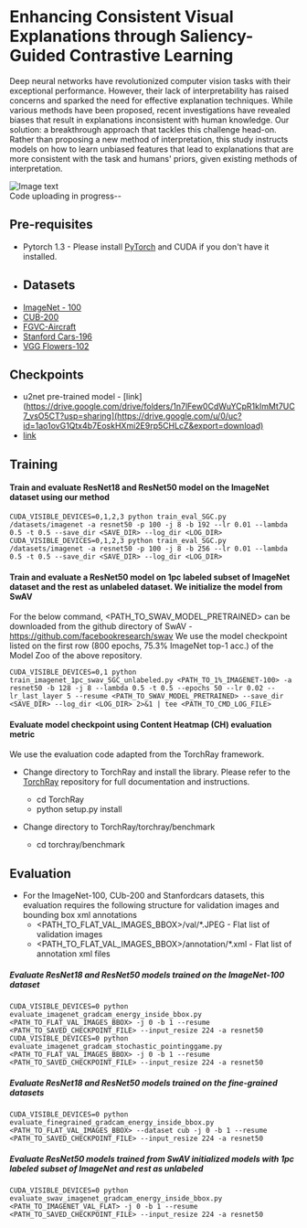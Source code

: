 # Enhancing Consistent Visual Explanations through Saliency-Guided Contrastive Learning
Deep neural networks have revolutionized computer vision tasks with their exceptional performance. However, their lack of interpretability has raised concerns and sparked the need for effective explanation techniques. While various methods have been proposed, recent investigations have revealed biases that result in explanations inconsistent with human knowledge. Our solution: a breakthrough approach that tackles this challenge head-on. Rather than proposing a new method of interpretation, this study instructs models on how to learn unbiased features that lead to explanations that are more consistent with the task and humans' priors, given existing methods of interpretation.

![Image text](https://github.com/DLAIResearch/SGC/misc/teaser_image.jpg)
<br/>
Code uploading in progress--
## Pre-requisites
- Pytorch 1.3 - Please install [PyTorch](https://pytorch.org/get-started/locally/) and CUDA if you don't have it installed.
- ## Datasets
 - [ImageNet - 100](https://www.image-net.org/download.php)
 - [CUB-200](https://vision.cornell.edu/se3/caltech-ucsd-birds-200/)
 - [FGVC-Aircraft](https://www.robots.ox.ac.uk/~vgg/data/fgvc-aircraft/)
 - [Stanford Cars-196](https://ai.stanford.edu/~jkrause/cars/car_dataset.html)
 - [VGG Flowers-102](https://www.robots.ox.ac.uk/~vgg/data/flowers/102/)
## Checkpoints
* u2net  pre-trained model - [link](https://drive.google.com/drive/folders/1n7lFew0CdWuYCpR1kImMt7UC7_vsO5CT?usp=sharing](https://drive.google.com/u/0/uc?id=1ao1ovG1Qtx4b7EoskHXmi2E9rp5CHLcZ&export=download)
* [link](https://github.com/xuebinqin/U-2-Net)
## Training

#### Train and evaluate ResNet18 and ResNet50 model on the ImageNet dataset using our method
```
CUDA_VISIBLE_DEVICES=0,1,2,3 python train_eval_SGC.py /datasets/imagenet -a resnet50 -p 100 -j 8 -b 192 --lr 0.01 --lambda 0.5 -t 0.5 --save_dir <SAVE_DIR> --log_dir <LOG_DIR>
CUDA_VISIBLE_DEVICES=0,1,2,3 python train_eval_SGC.py /datasets/imagenet -a resnet50 -p 100 -j 8 -b 256 --lr 0.01 --lambda 0.5 -t 0.5 --save_dir <SAVE_DIR> --log_dir <LOG_DIR>
```
#### Train and evaluate a ResNet50 model on 1pc labeled subset of ImageNet dataset and the rest as unlabeled dataset. We initialize the model from SwAV
For the below command, <PATH_TO_SWAV_MODEL_PRETRAINED> can be downloaded from the github directory of SwAV - https://github.com/facebookresearch/swav
We use the model checkpoint listed on the first row (800 epochs, 75.3% ImageNet top-1 acc.) of the Model Zoo of the above repository.
```
CUDA_VISIBLE_DEVICES=0,1 python train_imagenet_1pc_swav_SGC_unlabeled.py <PATH_TO_1%_IMAGENET-100> -a resnet50 -b 128 -j 8 --lambda 0.5 -t 0.5 --epochs 50 --lr 0.02 --lr_last_layer 5 --resume <PATH_TO_SWAV_MODEL_PRETRAINED> --save_dir <SAVE_DIR> --log_dir <LOG_DIR> 2>&1 | tee <PATH_TO_CMD_LOG_FILE>
```
#### Evaluate model checkpoint using Content Heatmap (CH) evaluation metric
We use the evaluation code adapted from the TorchRay framework.
* Change directory to TorchRay and install the library. Please refer to the [TorchRay](https://github.com/facebookresearch/TorchRay) repository for full documentation and instructions.
    * cd TorchRay
    * python setup.py install

* Change directory to TorchRay/torchray/benchmark
    * cd torchray/benchmark
## Evaluation

* For the ImageNet-100, CUb-200 and Stanfordcars datasets, this evaluation requires the following structure for validation images and bounding box xml annotations
    * <PATH_TO_FLAT_VAL_IMAGES_BBOX>/val/*.JPEG - Flat list of validation images
    * <PATH_TO_FLAT_VAL_IMAGES_BBOX>/annotation/*.xml - Flat list of annotation xml files
##### Evaluate ResNet18 and ResNet50 models trained on the ImageNet-100 dataset
```
CUDA_VISIBLE_DEVICES=0 python evaluate_imagenet_gradcam_energy_inside_bbox.py <PATH_TO_FLAT_VAL_IMAGES_BBOX> -j 0 -b 1 --resume <PATH_TO_SAVED_CHECKPOINT_FILE> --input_resize 224 -a resnet50
CUDA_VISIBLE_DEVICES=0 python evaluate_imagenet_gradcam_stochastic_pointinggame.py <PATH_TO_FLAT_VAL_IMAGES_BBOX> -j 0 -b 1 --resume <PATH_TO_SAVED_CHECKPOINT_FILE> --input_resize 224 -a resnet50

```

##### Evaluate ResNet18 and ResNet50 models trained on the fine-grained datasets
```
CUDA_VISIBLE_DEVICES=0 python evaluate_finegrained_gradcam_energy_inside_bbox.py <PATH_TO_FLAT_VAL_IMAGES_BBOX> --dataset cub -j 0 -b 1 --resume <PATH_TO_SAVED_CHECKPOINT_FILE> --input_resize 224 -a resnet50
```

##### Evaluate ResNet50 models trained from SwAV initialized models with 1pc labeled subset of ImageNet and rest as unlabeled
```
CUDA_VISIBLE_DEVICES=0 python evaluate_swav_imagenet_gradcam_energy_inside_bbox.py <PATH_TO_IMAGENET_VAL_FLAT> -j 0 -b 1 --resume <PATH_TO_SAVED_CHECKPOINT_FILE> --input_resize 224 -a resnet50
```
<br/>
